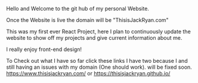 Hello and Welcome to the git hub of my personal Website.

Once the Website is live the domain will be "ThisisJackRyan.com"

This was my first ever React Project, here I plan to continuously update the website to show off my projects and give current information about me.

I really enjoy front-end design! 


To Check out what I have so far click these links 
I have two because I and still having an issues with my domain (One should work). will be fixed soon.
https://www.thisisjackryan.com/
or
 https://thisisjackryan.github.io/
